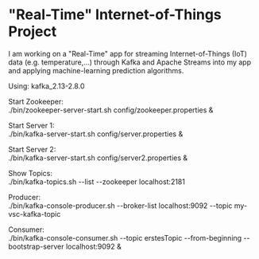 # "Real-Time" Internet-of-Things Project

I am working on a "Real-Time" app for streaming Internet-of-Things (IoT) data (e.g. temperature,...) through Kafka and Apache Streams into my app and applying machine-learning prediction algorithms. 

Using: kafka_2.13-2.8.0  

Start Zookeeper:  
./bin/zookeeper-server-start.sh config/zookeeper.properties &

Start Server 1:  
./bin/kafka-server-start.sh config/server.properties &

Start Server 2:  
./bin/kafka-server-start.sh config/server2.properties &

Show Topics:  
./bin/kafka-topics.sh --list --zookeeper localhost:2181

Producer:  
./bin/kafka-console-producer.sh --broker-list localhost:9092 --topic my-vsc-kafka-topic 

Consumer:  
./bin/kafka-console-consumer.sh --topic erstesTopic --from-beginning --bootstrap-server localhost:9092 &
